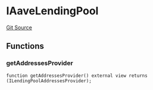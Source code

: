 # IAaveLendingPool
[Git Source](https://github.com/larrythecucumber321/protocol/blob/aabf2c9d4120808940fb3be9193cb66ea71ac351/contracts/plugins/mocks/AaveLendingPoolMock.sol)


## Functions
### getAddressesProvider


```solidity
function getAddressesProvider() external view returns (ILendingPoolAddressesProvider);
```


